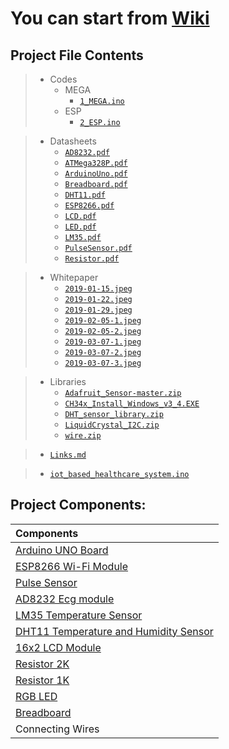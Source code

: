 # You can start from [Wiki](https://github.com/MohanadSinan/IoT-Based-Healthcare-System/wiki)

## Project File Contents
>  - Codes
>    - MEGA
>      - [`1_MEGA.ino`](Project/Codes/MEGA/1_MEGA.ino)
>    - ESP
>      - [`2_ESP.ino`](Project/Codes/ESP/2_ESP.ino)

>  - Datasheets
>    - [`AD8232.pdf`](Project/Datasheets/AD8232.pdf)
>    - [`ATMega328P.pdf`](Project/Datasheets/ATMega328P.pdf)
>    - [`ArduinoUno.pdf`](Project/Datasheets/ArduinoUno.pdf)
>    - [`Breadboard.pdf`](Project/Datasheets/Breadboard.pdf)
>    - [`DHT11.pdf`](Project/Datasheets/DHT11.pdf)
>    - [`ESP8266.pdf`](Project/Datasheets/ESP8266.pdf)
>    - [`LCD.pdf`](Project/Datasheets/LCD.pdf)
>    - [`LED.pdf`](Project/Datasheets/LED.pdf)
>    - [`LM35.pdf`](Project/Datasheets/LM35.pdf)
>    - [`PulseSensor.pdf`](Project/Datasheets/PulseSensor.pdf)
>    - [`Resistor.pdf`](Project/Datasheets/Resistor.pdf)

>  - Whitepaper
>     - [`2019-01-15.jpeg`](Project/Whitepaper/2019-01-15.jpeg)
>     - [`2019-01-22.jpeg`](Project/Whitepaper/2019-01-22.jpeg)
>     - [`2019-01-29.jpeg`](Project/Whitepaper/2019-01-29.jpeg)
>     - [`2019-02-05-1.jpeg`](Project/Whitepaper/2019-02-05-1.jpeg)
>     - [`2019-02-05-2.jpeg`](Project/Whitepaper/2019-02-05-2.jpeg)
>     - [`2019-03-07-1.jpeg`](Project/Whitepaper/2019-03-07-1.jpeg)
>     - [`2019-03-07-2.jpeg`](Project/Whitepaper/2019-03-07-2.jpeg)
>     - [`2019-03-07-3.jpeg`](Project/Whitepaper/2019-03-07-3.jpeg)


>  - Libraries
>     - [`Adafruit_Sensor-master.zip`](Project/Libraries/Adafruit_Sensor-master.zip)
>     - [`CH34x_Install_Windows_v3_4.EXE`](Project/Libraries/CH34x_Install_Windows_v3_4.EXE)
>     - [`DHT_sensor_library.zip`](Project/Libraries/DHT_sensor_library.zip)
>     - [`LiquidCrystal_I2C.zip`](Project/Libraries/LiquidCrystal_I2C.zip)
>     - [`wire.zip`](Project/Libraries/wire.zip)

>   - [`Links.md`](Project/Links.md)

>   - [`iot_based_healthcare_system.ino`](Project/iot_based_healthcare_system.ino)

## Project Components:
| Components |
| :------------- |
| [Arduino UNO Board](https://github.com/MohanadSinan/IoT-Based-Healthcare-System/wiki/ARDUINO-UNO-RV3) |
| [ESP8266 Wi-Fi Module](https://github.com/MohanadSinan/IoT-Based-Healthcare-System/wiki/ESP8266----WiFi-Module) |
| [Pulse Sensor](https://github.com/MohanadSinan/IoT-Based-Healthcare-System/wiki/Pulse-Sensor) |
| [AD8232 Ecg module](https://github.com/MohanadSinan/IoT-Based-Healthcare-System/wiki/AD8232-Ecg-module) |
| [LM35 Temperature Sensor](https://github.com/MohanadSinan/IoT-Based-Healthcare-System/wiki/LM35-Temperature-Sensor) |
| [DHT11 Temperature and Humidity Sensor](https://github.com/MohanadSinan/IoT-Based-Healthcare-System/wiki/DHT11-Temperature-and-Humidity-Sensor) | [`Ordered`](https://saudi.souq.com/sa-en/dht11-temperature-and-humidity-sensor-29887909/i/) |
| [16x2 LCD Module](https://github.com/MohanadSinan/IoT-Based-Healthcare-System/wiki/I2C-LCD-Display) |
| [Resistor 2K](https://github.com/MohanadSinan/IoT-Based-Healthcare-System/wiki/Resistors) |
| [Resistor 1K](https://github.com/MohanadSinan/IoT-Based-Healthcare-System/wiki/Resistors) |
| [RGB LED](https://github.com/MohanadSinan/IoT-Based-Healthcare-System/wiki/RGB-LED) |
| [Breadboard](https://github.com/MohanadSinan/IoT-Based-Healthcare-System/wiki/Breadboard) |
| Connecting Wires |


